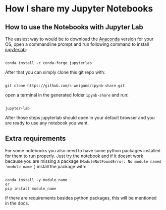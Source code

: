 # How I share my Jupyter Notebooks

## How to use the Notebooks with Jupyter Lab
The easiest way to would be to download the 
[Anaconda](https://www.anaconda.com/download/) version for your OS, 
open a commandline prompt and run following command to install 
[jupyterlab](https://jupyterlab.readthedocs.io/en/stable/):

<pre><code> 
conda install -c conda-forge jupyterlab
</code></pre>
 
After that you can simply clone this git repo with:

<pre><code> 
git clone https://github.com/s-weigand/ipynb-share.git
</code></pre>

open a terminal in the generated folder ``ipynb-share`` and run:

<pre><code> 
jupyter-lab
</code></pre>

After those steps jupyterlab should open in your default browser and 
you are ready to use any notebook you want.

## Extra requirements

For some notebooks you also need to have some python packages installed
for them to run properly. 
Just try the notebook and if it doesnt work because you are missing a package
(`ModuleNotFoundError: No module named 'module_name'`) install the package with:

<pre><code> 
conda install -y module_name
or
pip install module_name
</code></pre>

If there are requirements besides python packages, this will be mentioned in 
the docs. 